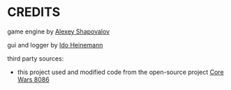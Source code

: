 # CREDITS

game engine by [Alexey Shapovalov](https://github.com/Savioor)

gui and logger by [Ido Heinemann](https://github.com/idoheinemann)

third party sources:
-   this project used and modified code from the open-source project [Core Wars 8086](https://github.com/codeguru-il/corewars8086)